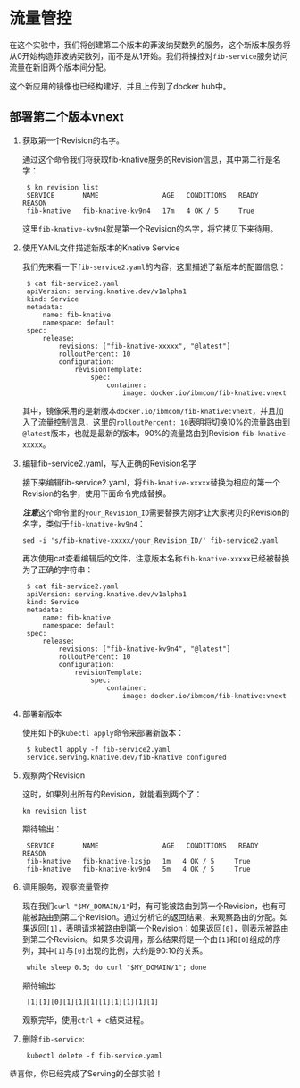 # 流量管控

在这个实验中，我们将创建第二个版本的菲波纳契数列的服务，这个新版本服务将从0开始构造菲波纳契数列，而不是从1开始。我们将操控对`fib-service`服务访问流量在新旧两个版本间分配。

这个新应用的镜像也已经构建好，并且上传到了docker hub中。

## 部署第二个版本vnext

1. 获取第一个Revision的名字。

   通过这个命令我们将获取fib-knative服务的Revision信息，其中第二行是名字：
   ```text
    $ kn revision list
    SERVICE       NAME                AGE   CONDITIONS   READY   REASON
    fib-knative   fib-knative-kv9n4   17m   4 OK / 5     True
   ```
   这里`fib-knative-kv9n4`就是第一个Revision的名字，将它拷贝下来待用。

2. 使用YAML文件描述新版本的Knative Service

   我们先来看一下`fib-service2.yaml`的内容，这里描述了新版本的配置信息：
   ```text
    $ cat fib-service2.yaml
    apiVersion: serving.knative.dev/v1alpha1
    kind: Service
    metadata:
        name: fib-knative
        namespace: default
    spec:
        release:
            revisions: ["fib-knative-xxxxx", "@latest"]
            rolloutPercent: 10
            configuration:
                revisionTemplate:
                    spec:
                        container:
                            image: docker.io/ibmcom/fib-knative:vnext
   ```
   其中，镜像采用的是新版本`docker.io/ibmcom/fib-knative:vnext`，并且加入了流量控制信息，这里的`rolloutPercent: 10`表明将切换10%的流量路由到`@latest`版本，也就是最新的版本，90%的流量路由到Revision `fib-knative-xxxxx`。

3. 编辑fib-service2.yaml，写入正确的Revision名字

   接下来编辑fib-service2.yaml，将`fib-knative-xxxxx`替换为相应的第一个Revision的名字，使用下面命令完成替换。

   ***注意***这个命令里的`your_Revision_ID`需要替换为刚才让大家拷贝的Revision的名字，类似于`fib-knative-kv9n4`：
   ```
   sed -i 's/fib-knative-xxxxx/your_Revision_ID/' fib-service2.yaml
   ```
   再次使用cat查看编辑后的文件，注意版本名称`fib-knative-xxxxx`已经被替换为了正确的字符串：
   ```text
    $ cat fib-service2.yaml
    apiVersion: serving.knative.dev/v1alpha1
    kind: Service
    metadata:
        name: fib-knative
        namespace: default
    spec:
        release:
            revisions: ["fib-knative-kv9n4", "@latest"]
            rolloutPercent: 10
            configuration:
                revisionTemplate:
                    spec:
                        container:
                            image: docker.io/ibmcom/fib-knative:vnext
   ```

3. 部署新版本

   使用如下的`kubectl apply`命令来部署新版本：
   ```text
    $ kubectl apply -f fib-service2.yaml
    service.serving.knative.dev/fib-knative configured
   ```

4. 观察两个Revision

   这时，如果列出所有的Revision，就能看到两个了：
   ```text
   kn revision list
   ```

   期待输出：
   ```
    SERVICE       NAME                AGE   CONDITIONS   READY   REASON
    fib-knative   fib-knative-lzsjp   1m   4 OK / 5     True
    fib-knative   fib-knative-kv9n4   5m   4 OK / 5     True
   ```

5. 调用服务，观察流量管控

   现在我们`curl "$MY_DOMAIN/1"`时，有可能被路由到第一个Revision，也有可能被路由到第二个Revision。通过分析它的返回结果，来观察路由的分配。如果返回`[1]`，表明请求被路由到第一个Revision；如果返回`[0]`，则表示被路由到第二个Revision。如果多次调用，那么结果将是一个由`[1]`和`[0]`组成的序列，其中`[1]`与`[0]`出现的比例，大约是90:10的关系。

   ```text
    while sleep 0.5; do curl "$MY_DOMAIN/1"; done
   ```

   期待输出:

   ```text
    [1][1][0][1][1][1][1][1][1][1][1]
   ```

   观察完毕，使用`ctrl + c`结束进程。

7. 删除`fib-service`:

   ```text
    kubectl delete -f fib-service.yaml
   ```

恭喜你，你已经完成了Serving的全部实验！


